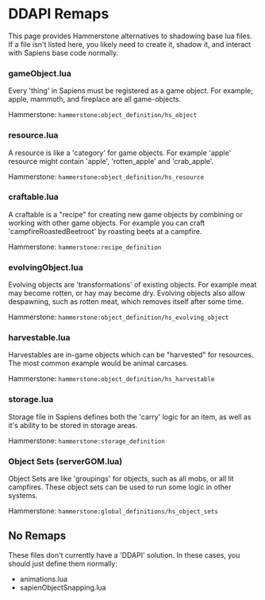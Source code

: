# DDAPI Remaps

This page provides Hammerstone alternatives to shadowing base lua files. If a file isn't listed here, you likely need to 
create it, shadow it, and interact with Sapiens base code normally.

### gameObject.lua

Every 'thing' in Sapiens must be registered as a game object. For example; apple, mammoth, and fireplace are all game-objects.

Hammerstone: `hammerstone:object_definition/hs_object`

### resource.lua

A resource is like a 'category' for game objects. For example 'apple' resource might contain 'apple', 'rotten_apple' and 'crab_apple'.

Hammerstone: `hammerstone:object_definition/hs_resource`

### craftable.lua

A craftable is a "recipe" for creating new game objects by combining or working with other game objects. For example you can craft 'campfireRoastedBeetroot'
by roasting beets at a campfire.

Hammerstone: `hammerstone:recipe_definition`

### evolvingObject.lua

Evolving objects are 'transformations' of existing objects. For example meat may become rotten, or hay may become dry. Evolving objects also allow despawning, such
as rotten meat, which removes itself after some time.

Hammerstone: `hammerstone:object_definition/hs_evolving_object`

### harvestable.lua

Harvestables are in-game objects which can be "harvested" for resources. The most common example would be animal carcases. 

Hammerstone: `hammerstone:object_definition/hs_harvestable`

### storage.lua

Storage file in Sapiens defines both the 'carry' logic for an item, as well as it's ability to be stored in storage areas.

Hammerstone: `hammerstone:storage_definition`

### Object Sets (serverGOM.lua)

Object Sets are like 'groupings' for objects, such as all mobs, or all lit campfires. These object sets can be used to run some logic in other systems.

Hammerstone: `hammerstone:global_definitions/hs_object_sets`

## No Remaps

These files don't currently have a 'DDAPI' solution. In these cases, you should just define them normally:
 - animations.lua
 - sapienObjectSnapping.lua
